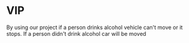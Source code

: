 # VIP
By using our project if a person drinks alcohol vehicle can't move or it stops. If a person didn't drink alcohol car will be moved
